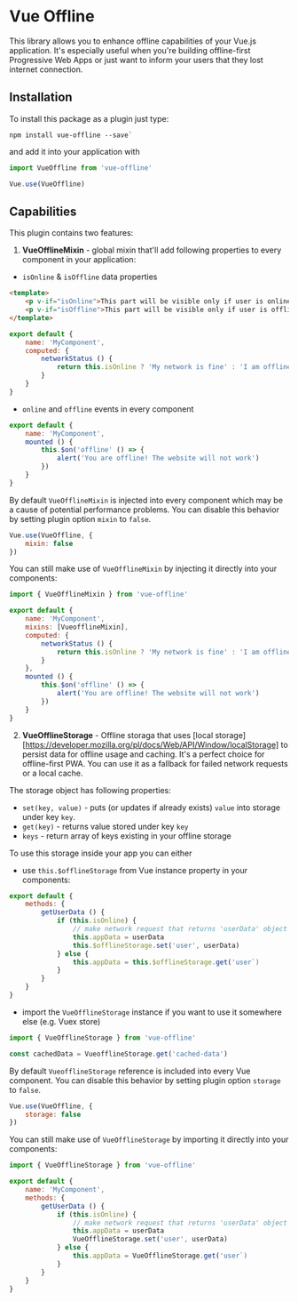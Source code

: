 # Vue Offline

This library allows you to enhance offline capabilities of your Vue.js application. It's especially useful when you're building offline-first Progressive Web Apps or just want to inform your users that they lost internet connection. 

## Installation
To install this package as a plugin just type:
````
npm install vue-offline --save`
````

and add it into your application with
````js
import VueOffline from 'vue-offline'

Vue.use(VueOffline)
````

## Capabilities
This plugin contains two features:

1. **VueOfflineMixin** - global mixin that'll add following properties to every component in your application:
- `isOnline` & `isOffline` data properties
````html
<template>
    <p v-if="isOnline">This part will be visible only if user is online</p>
    <p v-if="isOffline">This part will be visible only if user is offline</p>
</template>
````
````js
export default {
    name: 'MyComponent',
    computed: {
        networkStatus () {
            return this.isOnline ? 'My network is fine' : 'I am offline'
        }
    }
}
````
- `online` and `offline` events in every component
````js
export default {
    name: 'MyComponent',
    mounted () {
        this.$on('offline' () => {
            alert('You are offline! The website will not work')
        })
    }
}
````
By default `VueOfflineMixin` is injected into every component which may be a cause of potential performance problems. You can disable this behavior by setting plugin option `mixin` to `false`. 
````js
Vue.use(VueOffline, {
    mixin: false
})
````

You can still make use of `VueOfflineMixin` by injecting it directly into your components:
````js 
import { VueOfflineMixin } from 'vue-offline'

export default {
    name: 'MyComponent',
    mixins: [VueofflineMixin],
    computed: {
        networkStatus () {
            return this.isOnline ? 'My network is fine' : 'I am offline'
        }
    },
    mounted () {
        this.$on('offline' () => {
            alert('You are offline! The website will not work')
        })
    }
}
````
2. **VueOfflineStorage** - Offline storaga that uses [local storage][https://developer.mozilla.org/pl/docs/Web/API/Window/localStorage] to persist data for offline usage and caching. It's a perfect choice for offline-first PWA. You can use it as a fallback for failed network requests or a local cache. 

The storage object has following properties: 
- `set(key, value)` - puts (or updates if already exists) `value` into storage under key `key`.
- `get(key)` - returns value stored under key `key`
- `keys` - return array of keys existing in your offline storage

To use this storage inside your app you can either
-  use `this.$offlineStorage` from Vue instance property in your components:
````js
export default {
    methods: {
        getUserData () {
            if (this.isOnline) {
                // make network request that returns 'userData' object
                this.appData = userData
                this.$offlineStorage.set('user', userData)
            } else {
                this.appData = this.$offlineStorage.get('user`)
            }
        }
    }
}
````
- import the `VueOfflineStorage` instance if you want to use it somewhere else (e.g. Vuex store)
````js
import { VueOfflineStorage } from 'vue-offline'

const cachedData = VueofflineStorage.get('cached-data')

````

By default `VueofflineStorage` reference is included into every Vue component. You can disable this behavior by setting plugin option `storage` to `false`. 
````js
Vue.use(VueOffline, {
    storage: false
})
````

You can still make use of `VueOfflineStorage` by importing it directly into your components:
````js 
import { VueOfflineStorage } from 'vue-offline'

export default {
    name: 'MyComponent',
    methods: {
        getUserData () {
            if (this.isOnline) {
                // make network request that returns 'userData' object
                this.appData = userData
                VueOfflineStorage.set('user', userData)
            } else {
                this.appData = VueOfflineStorage.get('user`)
            }
        }
    }
}
````